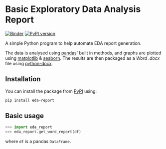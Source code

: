 # Basic Exploratory Data Analysis Report

[![Binder](https://mybinder.org/badge_logo.svg)](https://mybinder.org/v2/gh/Tim-Abwao/auto-eda/master)
[![PyPI version](https://badge.fury.io/py/eda-report.svg)](https://badge.fury.io/py/eda-report)

A simple Python program to help automate EDA report generation.

The data is analysed using [pandas][1]' built in methods, and graphs are plotted using [matplotlib][3] & [seaborn][4]. The results are then packaged as a *Word .docx* file using [python-docx][5].

## Installation

You can install the package from [PyPI][6] using:

```bash
pip install eda-report
```

## Basic usage

```python
>>> import eda_report
>>> eda_report.get_word_report(df)
```

where `df` is a pandas `DataFrame`.

[1]: https://pandas.pydata.org/
[2]: https://numpy.org/
[3]: https://matplotlib.org/
[4]: https://seaborn.pydata.org/
[5]: https://python-docx.readthedocs.io/en/latest/
[6]: https://pypi.org/project/eda_report/
